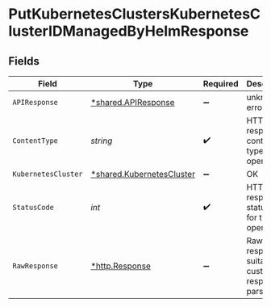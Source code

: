 # PutKubernetesClustersKubernetesClusterIDManagedByHelmResponse


## Fields

| Field                                                                 | Type                                                                  | Required                                                              | Description                                                           |
| --------------------------------------------------------------------- | --------------------------------------------------------------------- | --------------------------------------------------------------------- | --------------------------------------------------------------------- |
| `APIResponse`                                                         | [*shared.APIResponse](../../models/shared/apiresponse.md)             | :heavy_minus_sign:                                                    | unknown error                                                         |
| `ContentType`                                                         | *string*                                                              | :heavy_check_mark:                                                    | HTTP response content type for this operation                         |
| `KubernetesCluster`                                                   | [*shared.KubernetesCluster](../../models/shared/kubernetescluster.md) | :heavy_minus_sign:                                                    | OK                                                                    |
| `StatusCode`                                                          | *int*                                                                 | :heavy_check_mark:                                                    | HTTP response status code for this operation                          |
| `RawResponse`                                                         | [*http.Response](https://pkg.go.dev/net/http#Response)                | :heavy_minus_sign:                                                    | Raw HTTP response; suitable for custom response parsing               |
